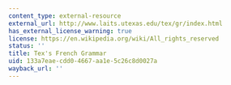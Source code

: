 ```yaml
---
content_type: external-resource
external_url: http://www.laits.utexas.edu/tex/gr/index.html
has_external_license_warning: true
license: https://en.wikipedia.org/wiki/All_rights_reserved
status: ''
title: Tex's French Grammar
uid: 133a7eae-cdd0-4667-aa1e-5c26c8d0027a
wayback_url: ''
---
```


